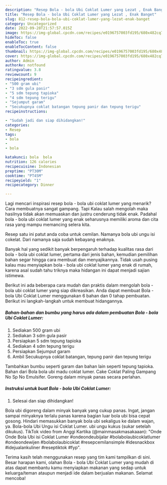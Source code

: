 ```yaml
---
description: "Resep Bola - bola Ubi Coklat Lumer yang Lezat , Enak Banget"
title: "Resep Bola - bola Ubi Coklat Lumer yang Lezat , Enak Banget"
slug: 812-resep-bola-bola-ubi-coklat-lumer-yang-lezat-enak-banget
category: Uncategorized
date: 2022-09-28T21:57:57.015Z
image: https://img-global.cpcdn.com/recipes/e0196757003fd195/680x482cq70/bola-bola-ubi-coklat-lumer-foto-resep-utama.jpg
hideToc: false
enableToc: true
enableTocContent: false
thumbnail: https://img-global.cpcdn.com/recipes/e0196757003fd195/680x482cq70/bola-bola-ubi-coklat-lumer-foto-resep-utama.jpg
cover: https://img-global.cpcdn.com/recipes/e0196757003fd195/680x482cq70/bola-bola-ubi-coklat-lumer-foto-resep-utama.jpg
author: Admin
authorAv: notfound
ratingvalue: 3.8
reviewcount: 9
recipeingredient:
- "500 gram ubi"
- "3 sdm gula pasir"
- "5 sdm tepung tapioka"
- "4 sdm tepung terigu"
- "Sejumput garam"
- "Secukupnya coklat batangan tepung panir dan tepung terigu"
recipeinstructions:

- "Sudah jadi dan siap dihidangkan!"
categories:
- Resep
tags:
- bola
- 
- bola

katakunci: bola  bola 
nutrition: 126 calories
recipecuisine: Indonesian
preptime: "PT30M"
cooktime: "PT45M"
recipeyield: "1"
recipecategory: Dinner

---
```



Lagi mencari inspirasi resep bola - bola ubi coklat lumer yang menarik? Cara membuatnya sangat gampang. Tapi Kalau salah mengolah maka hasilnya tidak akan memuaskan dan justru cenderung tidak enak. Padahal bola - bola ubi coklat lumer yang enak seharusnya memiliki aroma dan cita rasa yang mampu memancing selera kita.


Resep satu ini patut anda coba untuk cemilan. Namanya bola ubi ungu isi cokelat. Dari namanya saja sudah kebayang enaknya.

Banyak hal yang sedikit banyak berpengaruh terhadap kualitas rasa dari bola - bola ubi coklat lumer, pertama dari jenis bahan, kemudian pemilihan bahan segar hingga cara membuat dan menyajikannya. Tidak usah pusing kalau mau menyiapkan bola - bola ubi coklat lumer yang enak di rumah, karena asal sudah tahu triknya maka hidangan ini dapat menjadi sajian istimewa.


Berikut ini ada beberapa cara mudah dan praktis dalam mengolah bola - bola ubi coklat lumer yang siap dikreasikan. Anda dapat membuat Bola - bola Ubi Coklat Lumer menggunakan 6 bahan dan 0 tahap pembuatan. Berikut ini langkah-langkah untuk membuat hidangannya.

<!--inarticleads1-->

##### Bahan-bahan dan bumbu yang harus ada dalam pembuatan Bola - bola Ubi Coklat Lumer:

1. Sediakan 500 gram ubi
1. Sediakan 3 sdm gula pasir
1. Persiapkan 5 sdm tepung tapioka
1. Sediakan 4 sdm tepung terigu
1. Persiapkan Sejumput garam
1. Ambil Secukupnya coklat batangan, tepung panir dan tepung terigu


Tambahkan bumbu seperti garam dan bahan lain seperti tepung tapioka. Bahan dari Bola bola ubi madu coklat lumer. Cake Coklat Paling Gampang No Sp No Emulsifer. Goreng dalam minyak panas secara perlahan. 

<!--inarticleads2-->

##### Instruksi untuk buat Bola - bola Ubi Coklat Lumer:


1. Selesai dan siap dihidangkan!

Bola ubi digoreng dalam minyak banyak yang cukup panas. Ingat, jangan sampai minyaknya terlalu panas karena bagian luar bola ubi bisa cepat gosong. Hindari memasukkan banyak bola ubi sekaligus ke dalam wajan, ya. Bola-bola Ubi Ungu isi Coklat Lumer. ubi ungu kukus (sukar setelah dikukus). TikTok video from Anggi Kartika (@mainmasakmasakaaan): &#34;Onde Onde Bola Ubi isi Coklat Lumer #ondeondeubijalar #bolabolaubicoklatlumer #ondeondewijen #bolabolaubicoklat #resepcemilansimple #idesnackbox #idejualankuliner #reseptiktok #fyp&#34;. 

Terima kasih telah menggunakan resep yang tim kami tampilkan di sini. Besar harapan kami, olahan Bola - bola Ubi Coklat Lumer yang mudah di atas dapat membantu kamu menyiapkan makanan yang sedap untuk keluarga/teman ataupun menjadi ide dalam berjualan makanan. Selamat mencoba!
